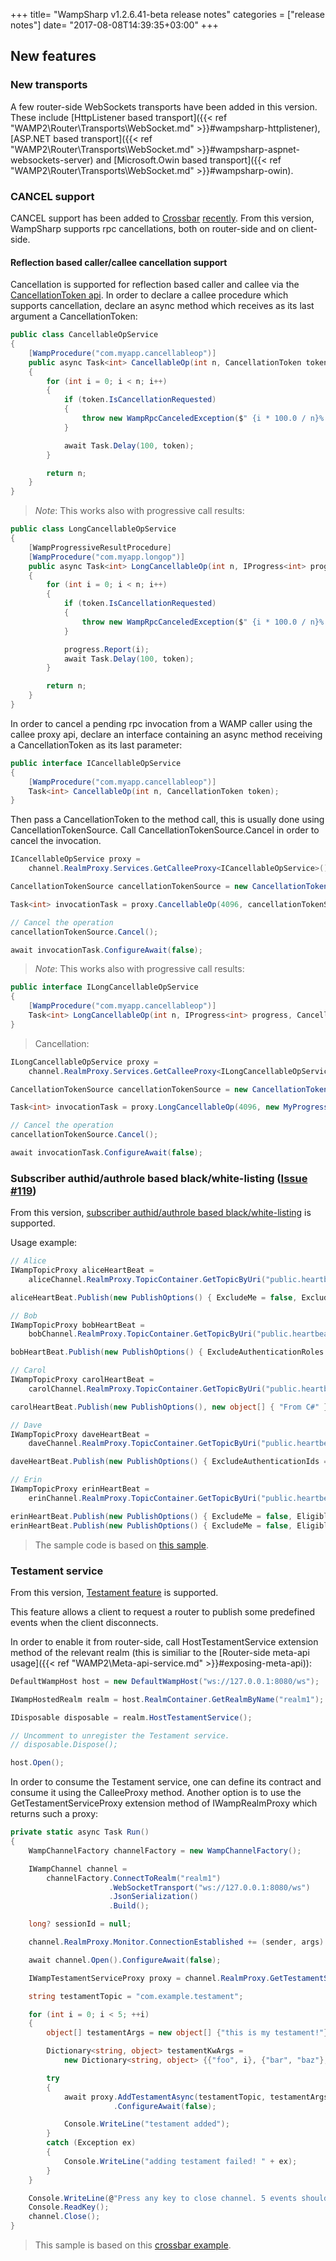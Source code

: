 +++
title= "WampSharp v1.2.6.41-beta release notes"
categories = ["release notes"]
date= "2017-08-08T14:39:35+03:00"
+++

## New features

### New transports

A few router-side WebSockets transports have been added in this version. These include [HttpListener based transport]({{< ref "WAMP2\Router\Transports\WebSocket.md" >}}#wampsharp-httplistener), [ASP.NET based transport]({{< ref "WAMP2\Router\Transports\WebSocket.md" >}}#wampsharp-aspnet-websockets-server) and [Microsoft.Owin based transport]({{< ref "WAMP2\Router\Transports\WebSocket.md" >}}#wampsharp-owin).

### CANCEL support

CANCEL support has been added to [Crossbar](http://crossbar.io/) [recently](https://github.com/crossbario/crossbar/pull/1111). From this version, WampSharp supports rpc cancellations, both on router-side and on client-side.

#### Reflection based caller/callee cancellation support

Cancellation is supported for reflection based caller and callee via the [CancellationToken api](https://msdn.microsoft.com/en-us/library/system.threading.cancellationtoken(v=vs.110).aspx). In order to declare a callee procedure which supports cancellation, declare an async method which receives as its last argument a CancellationToken:

```csharp
public class CancellableOpService
{
    [WampProcedure("com.myapp.cancellableop")]
    public async Task<int> CancellableOp(int n, CancellationToken token)
    {
        for (int i = 0; i < n; i++)
        {
            if (token.IsCancellationRequested)
            {
                throw new WampRpcCanceledException($" {i * 100.0 / n}% of the work was done");
            }

            await Task.Delay(100, token);
        }

        return n;
    }
}
```

> _Note_: This works also with progressive call results:
```csharp
public class LongCancellableOpService
{
    [WampProgressiveResultProcedure]
    [WampProcedure("com.myapp.longop")]
    public async Task<int> LongCancellableOp(int n, IProgress<int> progress, CancellationToken token)
    {
        for (int i = 0; i < n; i++)
        {
            if (token.IsCancellationRequested)
            {
                throw new WampRpcCanceledException($" {i * 100.0 / n}% of the work was done");
            }

            progress.Report(i);
            await Task.Delay(100, token);
        }

        return n;
    }
}
```

In order to cancel a pending rpc invocation from a WAMP caller using the callee proxy api, declare an interface containing an async method receiving a CancellationToken as its last parameter:

```csharp
public interface ICancellableOpService
{
    [WampProcedure("com.myapp.cancellableop")]
    Task<int> CancellableOp(int n, CancellationToken token);
}
```

Then pass a CancellationToken to the method call, this is usually done using CancellationTokenSource. Call CancellationTokenSource.Cancel in order to cancel the invocation.

```csharp
ICancellableOpService proxy =
    channel.RealmProxy.Services.GetCalleeProxy<ICancellableOpService>();

CancellationTokenSource cancellationTokenSource = new CancellationTokenSource();

Task<int> invocationTask = proxy.CancellableOp(4096, cancellationTokenSource.Token);

// Cancel the operation
cancellationTokenSource.Cancel();

await invocationTask.ConfigureAwait(false);
```

> _Note_: This works also with progressive call results:
```csharp
public interface ILongCancellableOpService
{
    [WampProcedure("com.myapp.cancellableop")]
    Task<int> LongCancellableOp(int n, IProgress<int> progress, CancellationToken token);
}
```
> 
> Cancellation:
```csharp
ILongCancellableOpService proxy =
    channel.RealmProxy.Services.GetCalleeProxy<ILongCancellableOpService>();

CancellationTokenSource cancellationTokenSource = new CancellationTokenSource();

Task<int> invocationTask = proxy.LongCancellableOp(4096, new MyProgress(), cancellationTokenSource.Token);

// Cancel the operation
cancellationTokenSource.Cancel();

await invocationTask.ConfigureAwait(false);
```

### Subscriber authid/authrole based black/white-listing ([Issue #119](https://github.com/Code-Sharp/WampSharp/issues/119))

From this version, [subscriber authid/authrole based black/white-listing](http://wamp-proto.org/static/rfc/draft-oberstet-hybi-crossbar-wamp.html#rfc.section.14.4.1.3) is supported.

Usage example:

```csharp
// Alice
IWampTopicProxy aliceHeartBeat =
    aliceChannel.RealmProxy.TopicContainer.GetTopicByUri("public.heartbeat.alice");

aliceHeartBeat.Publish(new PublishOptions() { ExcludeMe = false, ExcludeAuthenticationIds = new string[] { "bob" } }, new object[] { "From C#" });

// Bob
IWampTopicProxy bobHeartBeat =
    bobChannel.RealmProxy.TopicContainer.GetTopicByUri("public.heartbeat.bob");

bobHeartBeat.Publish(new PublishOptions() { ExcludeAuthenticationRoles = new string[] { "beta" } }, new object[] { "From C#" });

// Carol
IWampTopicProxy carolHeartBeat =
    carolChannel.RealmProxy.TopicContainer.GetTopicByUri("public.heartbeat.carol");

carolHeartBeat.Publish(new PublishOptions(), new object[] { "From C#" });

// Dave
IWampTopicProxy daveHeartBeat =
    daveChannel.RealmProxy.TopicContainer.GetTopicByUri("public.heartbeat.dave");

daveHeartBeat.Publish(new PublishOptions() { ExcludeAuthenticationIds = new string[] { "alice", "bob" } }, new object[] { "From C#" });

// Erin
IWampTopicProxy erinHeartBeat =
    erinChannel.RealmProxy.TopicContainer.GetTopicByUri("public.heartbeat.erin");

erinHeartBeat.Publish(new PublishOptions() { ExcludeMe = false, EligibleAuthenticationIds = new string[] { "alice", "bob", "dave" } }, new object[] { "From C#" });
erinHeartBeat.Publish(new PublishOptions() { ExcludeMe = false, EligibleAuthenticationRoles = new string[] { "beta" } }, new object[] { "From C#" });
```

> The sample code is based on [this sample](https://github.com/crossbario/crossbar-examples/tree/master/exclude_subscribers).

### Testament service

From this version, [Testament feature](http://wamp-proto.org/static/rfc/draft-oberstet-hybi-crossbar-wamp.html#rfc.section.14.4.11) is supported.

This feature allows a client to request a router to publish some predefined events when the client disconnects.

In order to enable it from router-side, call HostTestamentService extension method of the relevant realm (this is similiar to the [Router-side meta-api usage]({{< ref "WAMP2\Meta-api-service.md" >}}#exposing-meta-api)):

```csharp
DefaultWampHost host = new DefaultWampHost("ws://127.0.0.1:8080/ws");

IWampHostedRealm realm = host.RealmContainer.GetRealmByName("realm1");

IDisposable disposable = realm.HostTestamentService();

// Uncomment to unregister the Testament service. 
// disposable.Dispose(); 

host.Open();
```

In order to consume the Testament service, one can define its contract and consume it using the CalleeProxy method. Another option is to use the GetTestamentServiceProxy extension method of IWampRealmProxy which returns such a proxy:

```csharp
private static async Task Run()
{
    WampChannelFactory channelFactory = new WampChannelFactory();

    IWampChannel channel =
        channelFactory.ConnectToRealm("realm1")
                      .WebSocketTransport("ws://127.0.0.1:8080/ws")
                      .JsonSerialization()
                      .Build();

    long? sessionId = null;

    channel.RealmProxy.Monitor.ConnectionEstablished += (sender, args) => { sessionId = args.SessionId; }; 

    await channel.Open().ConfigureAwait(false);

    IWampTestamentServiceProxy proxy = channel.RealmProxy.GetTestamentServiceProxy();

    string testamentTopic = "com.example.testament";

    for (int i = 0; i < 5; ++i)
    {
        object[] testamentArgs = new object[] {"this is my testament!"};

        Dictionary<string, object> testamentKwArgs =
            new Dictionary<string, object> {{"foo", i}, {"bar", "baz"}, {"sess", sessionId}};

        try
        {
            await proxy.AddTestamentAsync(testamentTopic, testamentArgs, testamentKwArgs)
                       .ConfigureAwait(false);

            Console.WriteLine("testament added");
        }
        catch (Exception ex)
        {
            Console.WriteLine("adding testament failed! " + ex);
        }
    }

    Console.WriteLine(@"Press any key to close channel. 5 events should be published to ""com.example.testament""");
    Console.ReadKey();
    channel.Close();
}
```

> This sample is based on this [crossbar example](https://github.com/crossbario/crossbar-examples/tree/240c1f015990a859683a74de40e51a9f9ab3b5f9/pubsub/testament).